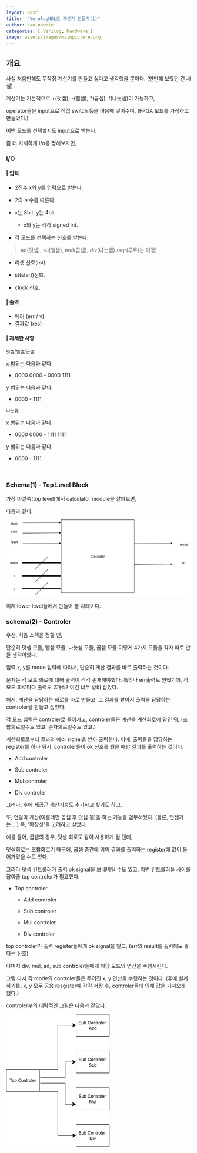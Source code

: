 ```yaml
---
layout: post
title:  "VerologHDL로 계산기 만들기(1)"
author: kau-newbie
categories: [ Verilog, Hardware ]
image: assets/images/mainpicture.png
---
```



## 개요

사실 처음만해도 무작정 계산기를 만들고 싶다고 생각했을 뿐이다. (만만해 보였던 건 사실)

계산기는 기본적으로 +(덧셈), -(뺄셈), *(곱셈), /(나눗셈)이 가능하고, 

operator들은 input으로 직접 switch 등을 이용해 넣어주며, (FPGA 보드를 가정하고 만들었다.)

어떤 모드를 선택할지도 input으로 받는다.

좀 더 자세하게 i/o를 정해보자면,
<br>

### I/O

#### | 입력

- 2진수 x와 y를 입력으로 받는다.

- 2의 보수를 따른다.

- x는 8bit, y는 4bit.

    - x와 y는 각각 signed int.

- 각 모드를 선택하는 신호를 받는다.
>ad(덧셈), su(뺄셈), mul(곱셈), div(나눗셈).(sqr(루트)는 미정)

- 리셋 신호(rst)

- st(start)신호.

- clock 신호.

#### | 출력

- 에러 (err / v)
- 결과값 (res)

#### | 자세한 사항

`덧셈`/`뺄셈`/`곱셈`:

x 범위는 다음과 같다.
- 0000 0000 - 0000 1111

y 범위는 다음과 같다.
- 0000 - 1111

`나눗셈`:

x 범위는 다음과 같다.
- 0000 0000 - 1111 1111

y 범위는 다음과 같다.
- 0000 - 1111
<br>

### Schema(1) - Top Level Block

가장 바깥쪽(top level)에서 calculator module을 살펴보면,

다음과 같다.

![계산기모듈](../assets/images/topschema.drawio.png)

이제 lower level들에서 만들어 볼 차례이다.
<br>

### schema(2) - Controler

우선, 처음 스펙을 정할 땐, 

단순히 덧셈 모듈, 뺄셈 모듈, 나눗셈 모듈, 곱셈 모듈 이렇게 4가지 모듈을 각자 따로 만들 생각이었다.

입력 x, y를 mode 입력에 따라서, 단순히 계산 결과를 바로 출력하는 것이다.

문제는 각 모드 회로에 대해 출력이 각각 존재해야했다. 특히나 err출력도 원했기에, 각 모드 회로마다 출력도 2개씩? 이건 너무 낭비 같았다.

해서, 계산을 담당하는 회로를 따로 만들고, 그 결과를 받아서 출력을 담당하는 controler을 만들고 싶었다.

각 모드 입력은 controler로 들어가고, controler들은 계산을 계산회로에 맡긴 뒤, (조합회로일수도 있고, 순차회로일수도 있고.)

계산회로로부터 결과와 에러 signal을 받아 출력한다. 이때, 출력들을 담당하는 register를 하나 둬서, controler들이 ok 신호를 줬을 때만 결과를 출력하는 것이다.                 

- Add controler

- Sub controler

- Mul controler

- Div controler

그러나, 후에 제곱근 계산기능도 추가하고 싶기도 하고,

또, 연달아 계산(이를테면 곱셈 후 덧셈 등)을 하는 기능을 염두해뒀다. (물론, 언젠가는....) 즉, '확장성'을 고려하고 싶었다. 

예를 들어, 곱셈의 경우, 덧셈 회로도 같이 사용하게 될 텐데, 

덧셈회로는 조합회로기 때문에, 곱셈 중간에 이미 결과를 출력하는 register에 값이 들어가있을 수도 있다.

그러다 덧셈 컨트롤러가 출력 ok signal을 보내버릴 수도 있고, 이런 컨트롤러들 사이를 잡아줄 top controler가 필요했다.

- Top controler

    - Add controler

    - Sub controler

    - Mul controler

    - Div controler

top controler가 출력 register들에게 ok signal을 맡고, (err와 result를 출력해도 좋다는 신호)

나머지 div, mul, ad, sub controler들에게 해당 모드의 연산을 수행시킨다. 

그럼 다시 각 mode의 controler들은 주어진 x, y 연산을 수행하는 것이다. (후에 설계하기를, x, y 모두 공용 resgister에 각각 저장 후, controler들에 의해 값을 가져오게 했다.)

controler부의 대략적인 그림은 다음과 같았다.

![컨트롤러 부분 초안 - Controler part schema 1.0](../assets/images/cal_control.1.drawio.png)




